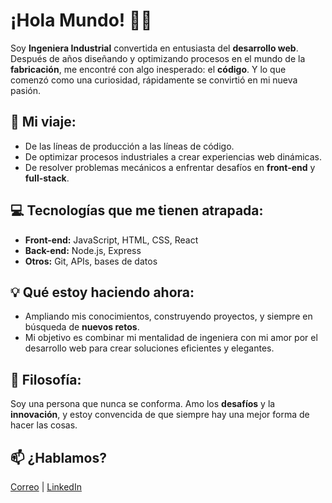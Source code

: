 # ¡Hola Mundo! 👩‍💻 

Soy **Ingeniera Industrial** convertida en entusiasta del **desarrollo web**. Después de años diseñando y optimizando procesos en el mundo de la **fabricación**, me encontré con algo inesperado: el **código**. Y lo que comenzó como una curiosidad, rápidamente se convirtió en mi nueva pasión.

## 🚀 Mi viaje:
- De las líneas de producción a las líneas de código.
- De optimizar procesos industriales a crear experiencias web dinámicas.
- De resolver problemas mecánicos a enfrentar desafíos en **front-end** y **full-stack**.

## 💻 Tecnologías que me tienen atrapada:
- **Front-end:** JavaScript, HTML, CSS, React
- **Back-end:** Node.js, Express
- **Otros:** Git, APIs, bases de datos

## 💡 Qué estoy haciendo ahora:
- Ampliando mis conocimientos, construyendo proyectos, y siempre en búsqueda de **nuevos retos**.
- Mi objetivo es combinar mi mentalidad de ingeniera con mi amor por el desarrollo web para crear soluciones eficientes y elegantes.

## 🌱 Filosofía:
Soy una persona que nunca se conforma. Amo los **desafíos** y la **innovación**, y estoy convencida de que siempre hay una mejor forma de hacer las cosas.

## 📫 ¿Hablamos?
[Correo](mailto:laurarguezfdez@gmail.com) | [LinkedIn](https://www.linkedin.com/in/laura-rodriguez-fernandez-)
